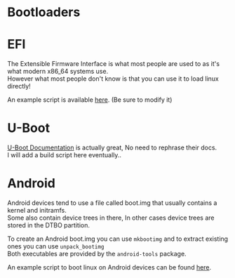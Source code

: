 # Bootloaders

# EFI
The Extensible Firmware Interface is what most people are used to as it's what modern x86_64 systems use.<br>
However what most people don't know is that you can use it to load linux directly!<br>

An example script is available [here](../scripts/efi.sh). (Be sure to modify it)<br>

# U-Boot
[U-Boot Documentation](https://docs.u-boot.org/en/latest/index.html) is actually great, No need to rephrase their docs.<br>
I will add a build script here eventually..

# Android
Android devices tend to use a file called boot.img that usually contains a kernel and initramfs.<br>
Some also contain device trees in there, In other cases device trees are stored in the DTBO partition.<br>

To create an Android boot.img you can use `mkbootimg` and to extract existing ones you can use `unpack_bootimg`<br>
Both executables are provided by the `android-tools` package.<br>

An example script to boot linux on Android devices can be found [here](../scripts/bootimg.sh).<br>
